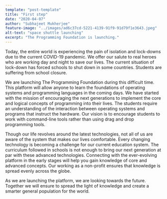 ```yaml
---
template: "post-template"
title: "First step"
date: "2020-04-07"
author: "Subhajeet Mukherjee"
feature-image: "../images/ad6c37cd-5221-4139-91f9-91d79f1e3643.jpeg"
alt-text: "space shuttle launching"
excerpt: "The Programming Foundation is launching."
---
```


Today, the entire world is experiencing the pain of isolation and lock-downs due to the current COVID-19 pandemic. We offer our salute to real heroes who are working day and night to save our lives. The current situation of lock-down has forced schools to shut down in some countries. Students are suffering from school closure.

We are launching The Programming Foundation during this difficult time. This platform will allow anyone to learn the foundations of operating systems and programming languages in the coming days. We have started with the mission of encouraging the next generations to implement the core and logical concepts of programming into their lives. The students require an understanding of the interaction between operating systems and programs that instruct the hardware. Our vision is to encourage students to work with command-line tools rather than using drag and drop programming tools.

Though our life revolves around the latest technologies, not all of us are aware of the system that makes our lives comfortable. Every changing technology is becoming a challenge for our current education system. The curriculum followed in schools is not enough to bring our next generation at par with these advanced technologies. Connecting with the ever-evolving platform in the early stages will help you gain knowledge of core and advanced concepts. Our working as a non-profit ensures that knowledge is spread evenly across the globe.

As we are launching the platform, we are looking towards the future. Together we will ensure to spread the light of knowledge and create a smarter general population for the world.